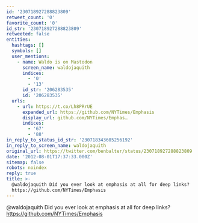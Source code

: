 ```yaml
---
id: '230718927288823809'
retweet_count: '0'
favorite_count: '0'
id_str: '230718927288823809'
retweeted: false
entities:
  hashtags: []
  symbols: []
  user_mentions:
    - name: Waldo is on Mastodon
      screen_name: waldojaquith
      indices:
        - '0'
        - '13'
      id_str: '206283535'
      id: '206283535'
  urls:
    - url: https://t.co/Lh8PRrUE
      expanded_url: https://github.com/NYTimes/Emphasis
      display_url: github.com/NYTimes/Emphas…
      indices:
        - '67'
        - '88'
in_reply_to_status_id_str: '230718343605256192'
in_reply_to_screen_name: waldojaquith
original_url: https://twitter.com/benbalter/status/230718927288823809
date: '2012-08-01T17:37:33.000Z'
sitemap: false
robots: noindex
reply: true
title: >-
  @waldojaquith Did you ever look at emphasis at all for deep links?
  https://github.com/NYTimes/Emphasis
---
```


@waldojaquith Did you ever look at emphasis at all for deep links? https://github.com/NYTimes/Emphasis